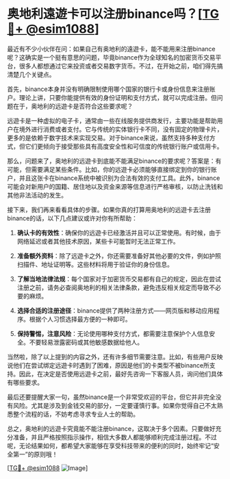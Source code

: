 # 奥地利遠遊卡可以注册binance吗？[[TG💪+ @esim1088](https://t.me/s/esim1088)]

最近有不少小伙伴在问：如果自己有奥地利的遠遊卡，能不能用来注册binance呢？这确实是一个挺有意思的问题，毕竟binance作为全球知名的加密货币交易平台，很多人都想通过它来投资或者交易数字货币。不过，在开始之前，咱们得先搞清楚几个关键点。

首先，binance本身并没有明确限制使用哪个国家的银行卡或身份信息来注册账户。理论上讲，只要你能提供有效的身份证明和支付方式，就可以完成注册。但问题在于，奥地利的远遊卡是否符合这些要求呢？

远遊卡是一种虚拟的电子卡，通常由一些在线服务提供商发行，主要功能是帮助用户在境外进行消费或者支付。它与传统的实体银行卡不同，没有固定的物理卡片，更多的是依赖于数字技术来实现交易。对于binance来说，虽然支持多种支付方式，但它们更倾向于接受那些具有高度安全性和可信度的传统银行账户或信用卡。

那么，问题来了，奥地利的远遊卡到底能不能满足binance的要求呢？答案是：有可能，但需要满足某些条件。比如，你的远遊卡必须能够直接绑定到你的银行账户，并且这张卡在binance系统中被识别为合法有效的支付工具。此外，binance可能会对新用户的国籍、居住地以及资金来源等信息进行严格审核，以防止洗钱和其他非法活动的发生。

接下来，我们再来看看具体的步骤。如果你真的打算用奥地利的远遊卡去注册binance的话，以下几点建议或许对你有所帮助：

1. **确认卡的有效性**：确保你的远遊卡已经激活并且可以正常使用。有时候，由于网络延迟或者其他技术原因，某些卡可能暂时无法正常工作。
   
2. **准备额外资料**：除了远遊卡之外，你还需要准备好其他必要的文件，例如护照扫描件、地址证明等。这些材料将用于验证你的身份信息。

3. **了解当地法律法规**：每个国家对于加密货币交易都有自己的规定，因此在尝试注册之前，请务必查阅奥地利的相关法律条款，避免违反相关规定而导致不必要的麻烦。

4. **选择合适的注册途径**：binance提供了两种注册方式——网页版和移动应用程序。根据个人习惯选择最方便的一种即可。

5. **保持警惕，注意风险**：无论使用哪种支付方式，都需要注意保护个人信息安全。不要轻易泄露密码或其他敏感数据给他人。

当然啦，除了以上提到的内容之外，还有许多细节需要注意。比如，有些用户反映说他们在尝试绑定远遊卡时遇到了困难，原因是他们的卡类型不被binance所支持。因此，在决定是否使用远遊卡之前，最好先咨询一下客服人员，询问他们具体有哪些要求。

最后还要提醒大家一句，虽然binance是一个非常受欢迎的平台，但它并非完全没有风险。尤其是涉及到金钱交易的部分，一定要谨慎行事。如果你觉得自己不太熟悉整个流程的话，不妨考虑寻求专业人士的帮助。

总之，奥地利的远遊卡究竟能不能注册binance，这取决于多个因素。只要做好充分准备，并且严格按照指示操作，相信大多数人都能够顺利完成注册过程。不过呢，无论结果如何，都希望大家能够在享受科技带来的便利的同时，始终牢记“安全第一”的原则哦！

[[TG💪+ @esim1088](https://t.me/s/esim1088) ![Image](https://i.postimg.cc/4NQfJmqS/Snipaste-2025-05-13-00-14-12.png)]
